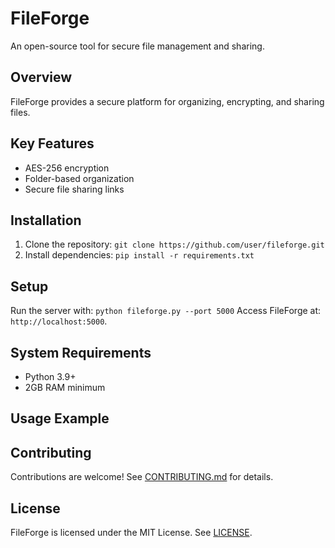 # FileForge
An open-source tool for secure file management and sharing.
## Overview
FileForge provides a secure platform for organizing, encrypting, and sharing files.
## Key Features
- AES-256 encryption
- Folder-based organization
- Secure file sharing links
## Installation
1. Clone the repository: `git clone https://github.com/user/fileforge.git`
2. Install dependencies: `pip install -r requirements.txt`
## Setup
Run the server with: `python fileforge.py --port 5000`
Access FileForge at: `http://localhost:5000`.
## System Requirements
- Python 3.9+
- 2GB RAM minimum
## Usage Example

## Contributing
Contributions are welcome! See [CONTRIBUTING.md](CONTRIBUTING.md) for details.
## License
FileForge is licensed under the MIT License. See [LICENSE](LICENSE).
